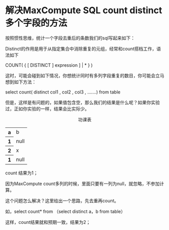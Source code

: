# 解决MaxCompute SQL count distinct多个字段的方法

按照惯性思维，统计一个字段去重后的条数我们的sql写起来如下：



Distinct的作用是用于从指定集合中消除重复的元组，经常和count搭档工作，语法如下

COUNT( { [ DISTINCT ] expression ] | * } )

这时，可能会碰到如下情况，你想统计同时有多列字段重复的数目，你可能会立马想到如下方法：

select count( distinct col1 , col2 , col3 , .......) from table

但是，这样是有问题的，如果值包含空，那么我们的结果是什么呢？如果你实验过，正如你实验的一样，结果会比实际少。

    	   
 	
   	
    	
<table>

<p style="text-align:center ">功课表</p>

<tr>

<th>a</th>

<td>b</td>

</tr>

<tr>

<th>1</th>

<td>null</td>

</tr>

<tr>

<th>2</th>

<td>x</td>

</tr>

<tr>

<th>1</th>

<td>null</td>

</tr>

</table>



count 结果为1；

因为MaxCompute count多列的时候，里面只要有一列为null，就忽略，不参加计算。

这个问题怎么解决？这里给出一个思路，先去重再count。

如，select count* from （select distinct a，b from table）

这样，count结果就和预期一致，结果为2；
